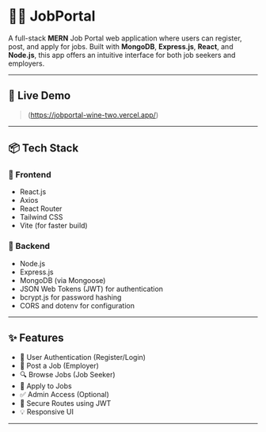 # 🧑‍💼 JobPortal

A full-stack **MERN** Job Portal web application where users can register, post, and apply for jobs. Built with **MongoDB**, **Express.js**, **React**, and **Node.js**, this app offers an intuitive interface for both job seekers and employers.

---

## 🔗 Live Demo

> (https://jobportal-wine-two.vercel.app/)

---

## 📦 Tech Stack

### 🔹 Frontend
- React.js
- Axios
- React Router
- Tailwind CSS
- Vite (for faster build)

### 🔹 Backend
- Node.js
- Express.js
- MongoDB (via Mongoose)
- JSON Web Tokens (JWT) for authentication
- bcrypt.js for password hashing
- CORS and dotenv for configuration

---

## ✨ Features

- 👤 User Authentication (Register/Login)
- 🧾 Post a Job (Employer)
- 🔍 Browse Jobs (Job Seeker)
- 📩 Apply to Jobs
- ✅ Admin Access (Optional)
- 🔐 Secure Routes using JWT
- 💡 Responsive UI

---
